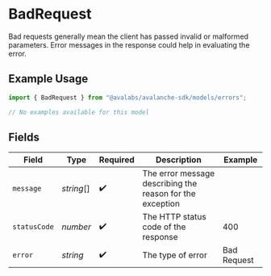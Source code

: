 # BadRequest

Bad requests generally mean the client has passed invalid 
    or malformed parameters. Error messages in the response could help in 
    evaluating the error.

## Example Usage

```typescript
import { BadRequest } from "@avalabs/avalanche-sdk/models/errors";

// No examples available for this model
```

## Fields

| Field                                                     | Type                                                      | Required                                                  | Description                                               | Example                                                   |
| --------------------------------------------------------- | --------------------------------------------------------- | --------------------------------------------------------- | --------------------------------------------------------- | --------------------------------------------------------- |
| `message`                                                 | *string*[]                                                | :heavy_check_mark:                                        | The error message describing the reason for the exception |                                                           |
| `statusCode`                                              | *number*                                                  | :heavy_check_mark:                                        | The HTTP status code of the response                      | 400                                                       |
| `error`                                                   | *string*                                                  | :heavy_check_mark:                                        | The type of error                                         | Bad Request                                               |